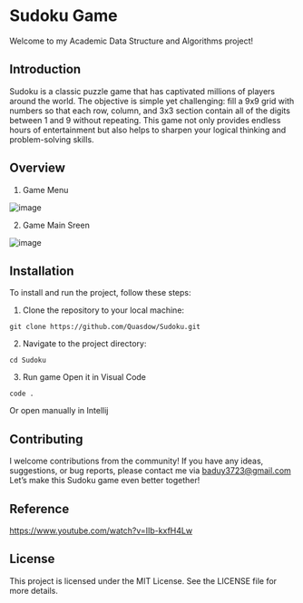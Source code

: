# Sudoku Game

Welcome to my Academic Data Structure and Algorithms project! 

## Introduction
Sudoku is a classic puzzle game that has captivated millions of players around the world. 
The objective is simple yet challenging: fill a 9x9 grid with numbers so that each row, column, and 3x3 section contain all of the digits between 1 and 9 without repeating. 
This game not only provides endless hours of entertainment but also helps to sharpen your logical thinking and problem-solving skills.

## Overview
1. Game Menu

![image](https://github.com/user-attachments/assets/1502dcf5-f913-48d0-8b98-fa7b63037fb5)


2. Game Main Sreen

![image](https://github.com/user-attachments/assets/f05747e9-61bf-413c-b331-5976dde2fa7a)


## Installation
To install and run the project, follow these steps:

1. Clone the repository to your local machine:
```shell
git clone https://github.com/Quasdow/Sudoku.git
```
2. Navigate to the project directory:
```shell
cd Sudoku
```
3. Run game
Open it in Visual Code 
```shell
code .
```
Or open manually in Intellij

## Contributing
I welcome contributions from the community! If you have any ideas, suggestions, or bug reports, please contact me via baduy3723@gmail.com 
Let’s make this Sudoku game even better together!

## Reference
https://www.youtube.com/watch?v=IIb-kxfH4Lw

## License
This project is licensed under the MIT License. See the LICENSE file for more details.
